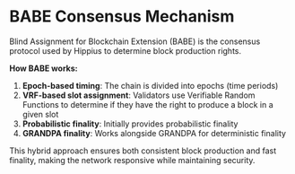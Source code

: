 # BABE Consensus Mechanism

Blind Assignment for Blockchain Extension (BABE) is the consensus protocol used by Hippius to determine block production rights.

**How BABE works:**
1. **Epoch-based timing**: The chain is divided into epochs (time periods)
2. **VRF-based slot assignment**: Validators use Verifiable Random Functions to determine if they have the right to produce a block in a given slot
3. **Probabilistic finality**: Initially provides probabilistic finality
4. **GRANDPA finality**: Works alongside GRANDPA for deterministic finality

This hybrid approach ensures both consistent block production and fast finality, making the network responsive while maintaining security.